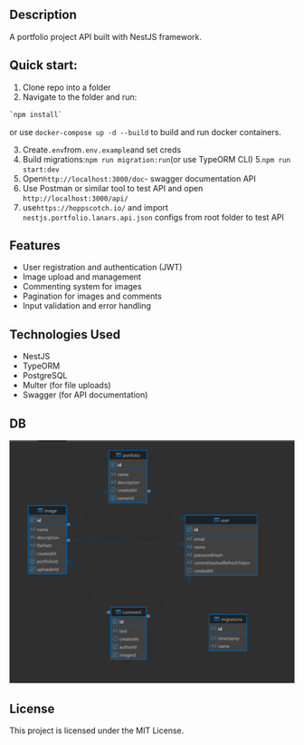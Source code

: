 ## Description

A portfolio project API built with NestJS framework.

## Quick start:

1. Clone repo into a folder
2. Navigate to the folder and run:

```bash
`npm install`
```

or use `docker-compose up -d --build` to build and run docker containers.

3. Create`.env`from`.env.example`and set creds
4. Build migrations:`npm run migration:run`(or use TypeORM CLI) 5.`npm run start:dev`
5. Open`http://localhost:3000/doc`- swagger documentation API
6. Use Postman or similar tool to test API and open `http://localhost:3000/api/`
7. use`https://hoppscotch.io/` and import `nestjs.portfolio.lanars.api.json` configs from root folder to test API

## Features

- User registration and authentication (JWT)
- Image upload and management
- Commenting system for images
- Pagination for images and comments
- Input validation and error handling

## Technologies Used

- NestJS
- TypeORM
- PostgreSQL
- Multer (for file uploads)
- Swagger (for API documentation)

## DB

![alt text](image.png)

## License

This project is licensed under the MIT License.
